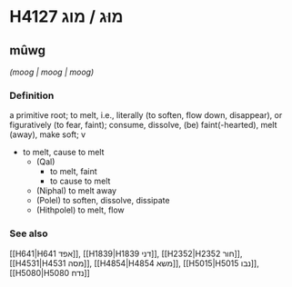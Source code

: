 # H4127 מוּג / מוג

## mûwg

_(moog | mooɡ | mooɡ)_

### Definition

a primitive root; to melt, i.e., literally (to soften, flow down, disappear), or figuratively (to fear, faint); consume, dissolve, (be) faint(-hearted), melt (away), make soft; v

- to melt, cause to melt
  - (Qal)
    - to melt, faint
    - to cause to melt
  - (Niphal) to melt away
  - (Polel) to soften, dissolve, dissipate
  - (Hithpolel) to melt, flow

### See also

[[H641|H641 אפד]], [[H1839|H1839 דני]], [[H2352|H2352 חור]], [[H4531|H4531 מסה]], [[H4854|H4854 משא]], [[H5015|H5015 נבו]], [[H5080|H5080 נדח]]
